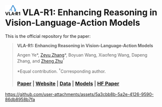 # <img src="https://github.com/GigaAI-research/VLA-R1/blob/website/assets/vlar1_logo.png" alt="logo" width="50"/> VLA-R1: Enhancing Reasoning in Vision-Language-Action Models

This is the official repository for the paper:
> **VLA-R1: Enhancing Reasoning in Vision-Language-Action Models**
>
> Angen Ye\*, [Zeyu Zhang](https://steve-zeyu-zhang.github.io/)\*, Boyuan Wang, Xiaofeng Wang, Dapeng Zhang, and [Zheng Zhu](http://www.zhengzhu.net/)<sup>†</sup>
>
> \*Equal contribution. <sup>†</sup>Corresponding author.
>
> ### [Paper]() | [Website](https://gigaai-research.github.io/VLA-R1) | [Data]() | [Models]() | [HF Paper]()

https://github.com/user-attachments/assets/5a3cbb8b-5a2e-4126-9590-86db8958b7fa





